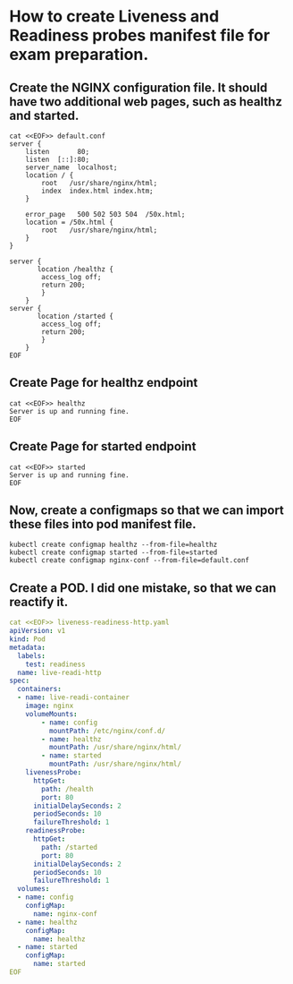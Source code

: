 
# How to create Liveness and Readiness probes manifest file for exam preparation.


## Create the NGINX configuration file. It should have two additional web pages, such as healthz and started.
```
cat <<EOF>> default.conf 
server {
    listen       80;
    listen  [::]:80;
    server_name  localhost;
    location / {
        root   /usr/share/nginx/html;
        index  index.html index.htm;
    }

    error_page   500 502 503 504  /50x.html;
    location = /50x.html {
        root   /usr/share/nginx/html;
    }
}

server { 
       location /healthz {
        access_log off;
        return 200;
		}
	}
server { 
       location /started {
        access_log off;
        return 200;
		}
	}
EOF
```

## Create Page for healthz endpoint

```
cat <<EOF>> healthz 
Server is up and running fine.
EOF
```
## Create Page for started endpoint 
```
cat <<EOF>> started 
Server is up and running fine.
EOF
```

## Now, create a configmaps so that we can import these files into pod manifest file.

```
kubectl create configmap healthz --from-file=healthz
kubectl create configmap started --from-file=started
kubectl create configmap nginx-conf --from-file=default.conf
```


## Create a POD. I did one mistake, so that we can reactify it. 
```yaml
cat <<EOF>> liveness-readiness-http.yaml
apiVersion: v1
kind: Pod
metadata:
  labels:
    test: readiness
  name: live-readi-http
spec:
  containers:
  - name: live-readi-container
    image: nginx
    volumeMounts:
        - name: config
          mountPath: /etc/nginx/conf.d/
        - name: healthz
          mountPath: /usr/share/nginx/html/
        - name: started
          mountPath: /usr/share/nginx/html/
    livenessProbe:
      httpGet:
        path: /health
        port: 80
      initialDelaySeconds: 2
      periodSeconds: 10
      failureThreshold: 1
    readinessProbe:
      httpGet:
        path: /started
        port: 80
      initialDelaySeconds: 2
      periodSeconds: 10
      failureThreshold: 1
  volumes:
  - name: config
    configMap:
      name: nginx-conf
  - name: healthz
    configMap:
      name: healthz
  - name: started
    configMap:
      name: started
EOF
```
